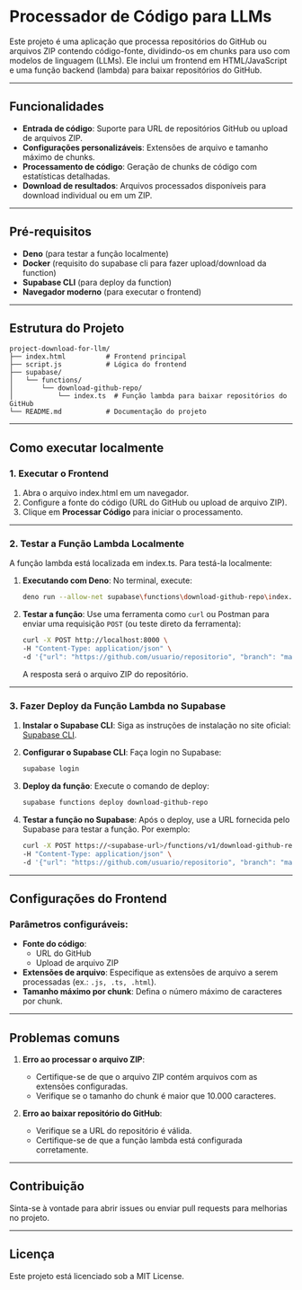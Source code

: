 # Processador de Código para LLMs

Este projeto é uma aplicação que processa repositórios do GitHub ou arquivos ZIP contendo código-fonte, dividindo-os em chunks para uso com modelos de linguagem (LLMs). Ele inclui um frontend em HTML/JavaScript e uma função backend (lambda) para baixar repositórios do GitHub.

---

## Funcionalidades

- **Entrada de código**: Suporte para URL de repositórios GitHub ou upload de arquivos ZIP.
- **Configurações personalizáveis**: Extensões de arquivo e tamanho máximo de chunks.
- **Processamento de código**: Geração de chunks de código com estatísticas detalhadas.
- **Download de resultados**: Arquivos processados disponíveis para download individual ou em um ZIP.

---

## Pré-requisitos

- **Deno** (para testar a função localmente)
- **Docker** (requisito do supabase cli para fazer upload/download da function)
- **Supabase CLI** (para deploy da function)
- **Navegador moderno** (para executar o frontend)

---

## Estrutura do Projeto

```plaintext
project-download-for-llm/
├── index.html          # Frontend principal
├── script.js           # Lógica do frontend
├── supabase/
│   └── functions/
│       └── download-github-repo/
│           └── index.ts  # Função lambda para baixar repositórios do GitHub
└── README.md           # Documentação do projeto
```

---

## Como executar localmente

### 1. Executar o Frontend

1. Abra o arquivo index.html em um navegador.
2. Configure a fonte do código (URL do GitHub ou upload de arquivo ZIP).
3. Clique em **Processar Código** para iniciar o processamento.

---

### 2. Testar a Função Lambda Localmente

A função lambda está localizada em index.ts. Para testá-la localmente:

1. **Executando com Deno**:
   No terminal, execute:
   ```bash
   deno run --allow-net supabase\functions\download-github-repo\index.ts
   ```

2. **Testar a função**:
   Use uma ferramenta como `curl` ou Postman para enviar uma requisição `POST` (ou teste direto da ferramenta):
   ```bash
   curl -X POST http://localhost:8000 \
   -H "Content-Type: application/json" \
   -d '{"url": "https://github.com/usuario/repositorio", "branch": "main"}'
   ```

   A resposta será o arquivo ZIP do repositório.

---

### 3. Fazer Deploy da Função Lambda no Supabase

1. **Instalar o Supabase CLI**:
   Siga as instruções de instalação no site oficial: [Supabase CLI](https://supabase.com/docs/guides/cli).

2. **Configurar o Supabase CLI**:
   Faça login no Supabase:
   ```bash
   supabase login
   ```

3. **Deploy da função**:
   Execute o comando de deploy:
   ```bash
   supabase functions deploy download-github-repo
   ```

4. **Testar a função no Supabase**:
   Após o deploy, use a URL fornecida pelo Supabase para testar a função. Por exemplo:
   ```bash
   curl -X POST https://<supabase-url>/functions/v1/download-github-repo \
   -H "Content-Type: application/json" \
   -d '{"url": "https://github.com/usuario/repositorio", "branch": "main"}'
   ```

---

## Configurações do Frontend

### Parâmetros configuráveis:

- **Fonte do código**:
  - URL do GitHub
  - Upload de arquivo ZIP
- **Extensões de arquivo**: Especifique as extensões de arquivo a serem processadas (ex.: `.js, .ts, .html`).
- **Tamanho máximo por chunk**: Defina o número máximo de caracteres por chunk.

---

## Problemas comuns

1. **Erro ao processar o arquivo ZIP**:
   - Certifique-se de que o arquivo ZIP contém arquivos com as extensões configuradas.
   - Verifique se o tamanho do chunk é maior que 10.000 caracteres.

2. **Erro ao baixar repositório do GitHub**:
   - Verifique se a URL do repositório é válida.
   - Certifique-se de que a função lambda está configurada corretamente.

---

## Contribuição

Sinta-se à vontade para abrir issues ou enviar pull requests para melhorias no projeto.

---

## Licença

Este projeto está licenciado sob a MIT License.